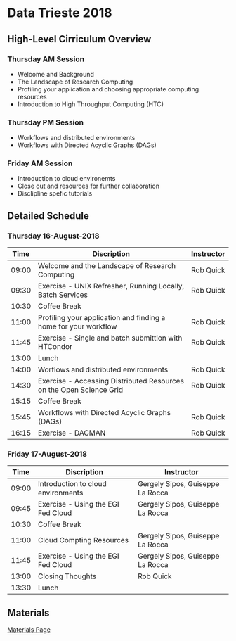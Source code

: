 # Data Trieste 2018

## High-Level Cirriculum Overview

### Thursday AM Session

   * Welcome and Background
   * The Landscape of Research Computing
   * Profiling your application and choosing appropriate computing resources
   * Introduction to High Throughput Computing (HTC)
   
### Thursday PM Session

   * Workflows and distributed environments
   * Workflows with Directed Acyclic Graphs (DAGs)
   
### Friday AM Session

   * Introduction to cloud environemts
   * Close out and resources for further collaboration
   * Disclipline spefic tutorials
   
## Detailed Schedule

### Thursday 16-August-2018

| Time  | Discription                                                         | Instructor       |
|-------|---------------------------------------------------------------------|------------------|
| 09:00 | Welcome and the Landscape of Research Computing                     | Rob Quick        |
| 09:30 | Exercise - UNIX Refresher, Running Locally, Batch Services          | Rob Quick        |
| 10:30 | Coffee Break                                                        |                  |
| 11:00 | Profiling your application and finding a home for your workflow     | Rob Quick        |
| 11:45 | Exercise - Single and batch submittion with HTCondor                | Rob Quick        |
| 13:00 | Lunch                                                               |                  |
| 14:00 | Worflows and distributed environments                               | Rob Quick        |
| 14:30 | Exercise - Accessing Distributed Resources on the Open Science Grid | Rob Quick        |
| 15:15 | Coffee Break                                                        |                  |
| 15:45 | Workflows with Directed Acyclic Graphs (DAGs)                       | Rob Quick        |
| 16:15 | Exercise - DAGMAN                                                   | Rob Quick        |

### Friday 17-August-2018

| Time  | Discription                                                         | Instructor       |
|-------|---------------------------------------------------------------------|------------------|
| 09:00 | Introduction to cloud environments                                  | Gergely Sipos, Guiseppe La Rocca    |
| 09:45 | Exercise - Using the EGI Fed Cloud                                  | Gergely Sipos, Guiseppe La Rocca     |
| 10:30 | Coffee Break                                                        |                  |
| 11:00 | Cloud Compting Resources                                            | Gergely Sipos, Guiseppe La Rocca     |
| 11:45 | Exercise - Using the EGI Fed Cloud                                  | Gergely Sipos, Guiseppe La Rocca     |
| 13:00 | Closing Thoughts                                                    | Rob Quick        |
| 13:30 | Lunch                                                               |                  |

## Materials

[Materials Page](https://opensciencegrid.github.io/dosar/docs/DataTrieste2018/Materials.md)
